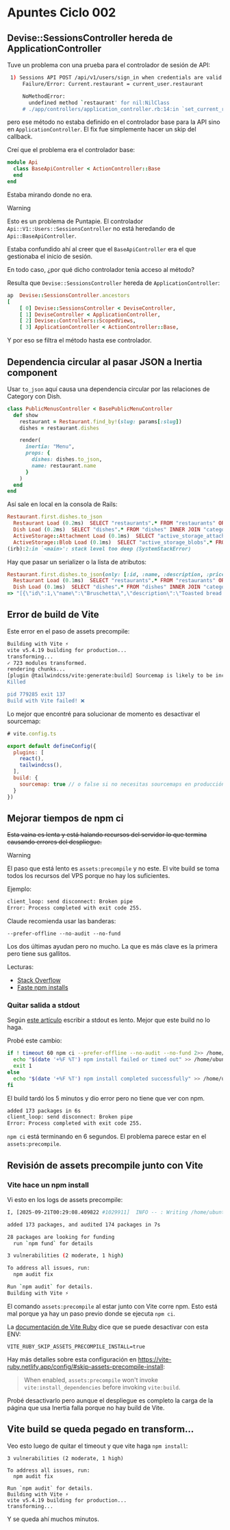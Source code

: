 # Apuntes Ciclo 002

## Devise::SessionsController hereda de ApplicationController

Tuve un problema con una prueba para el controlador de sesión de API:
```bash
 1) Sessions API POST /api/v1/users/sign_in when credentials are valid returns a JWT token and user information
     Failure/Error: Current.restaurant = current_user.restaurant

     NoMethodError:
       undefined method `restaurant' for nil:NilClass
     # ./app/controllers/application_controller.rb:14:in `set_current_restaurant'
```

pero ese método no estaba definido en el controlador base para la API sino en `ApplicationController`. El fix fue simplemente hacer un skip del callback.

Creí que el problema era el controlador base:
```ruby
module Api
  class BaseApiController < ActionController::Base
  end
end
```

Estaba mirando donde no era.

> [!Warning]
> Esto es un problema de Puntapie. El controlador `Api::V1::Users::SessionsController` no está heredando de `Api::BaseApiController`.

Estaba confundido ahí al creer que el `BaseApiController` era el que gestionaba el inicio de sesión.

En todo caso, ¿por qué dicho controlador tenía acceso al método?

Resulta que `Devise::SessionsController` hereda de `ApplicationController`:
```ruby
ap  Devise::SessionsController.ancestors
[
    [ 0] Devise::SessionsController < DeviseController,
    [ 1] DeviseController < ApplicationController,
    [ 2] Devise::Controllers::ScopedViews,
    [ 3] ApplicationController < ActionController::Base,
```

Y por eso se filtra el método hasta ese controlador.

## Dependencia circular al pasar JSON a Inertia component

Usar `to_json` aquí causa una dependencia circular por las relaciones de Category con Dish.
```ruby
class PublicMenusController < BasePublicMenuController
  def show
    restaurant = Restaurant.find_by!(slug: params[:slug])
    dishes = restaurant.dishes

    render(
      inertia: "Menu",
      props: {
        dishes: dishes.to_json,
        name: restaurant.name
      }
    )
  end
end
```

Así sale en local en la consola de Rails:
```ruby
Restaurant.first.dishes.to_json
  Restaurant Load (0.2ms)  SELECT "restaurants".* FROM "restaurants" ORDER BY "restaurants"."id" ASC LIMIT ?  [["LIMIT", 1]]
  Dish Load (0.2ms)  SELECT "dishes".* FROM "dishes" INNER JOIN "categories" ON "dishes"."category_id" = "categories"."id" WHERE "categories"."restaurant_id" = ?  [["restaurant_id", 1]]
  ActiveStorage::Attachment Load (0.1ms)  SELECT "active_storage_attachments".* FROM "active_storage_attachments" WHERE "active_storage_attachments"."record_id" = ? AND "active_storage_attachments"."record_type" = ? AND "active_storage_attachments"."name" = ? LIMIT ?  [["record_id", 1], ["record_type", "Dish"], ["name", "photo"], ["LIMIT", 1]]
  ActiveStorage::Blob Load (0.1ms)  SELECT "active_storage_blobs".* FROM "active_storage_blobs" WHERE "active_storage_blobs"."id" = ? LIMIT ?  [["id", 2], ["LIMIT", 1]]
(irb):2:in `<main>': stack level too deep (SystemStackError)
```

Hay que pasar un serializer o la lista de atributos:
```ruby
Restaurant.first.dishes.to_json(only: [:id, :name, :description, :price, :enabled])
  Restaurant Load (0.1ms)  SELECT "restaurants".* FROM "restaurants" ORDER BY "restaurants"."id" ASC LIMIT ?  [["LIMIT", 1]]
  Dish Load (0.1ms)  SELECT "dishes".* FROM "dishes" INNER JOIN "categories" ON "dishes"."category_id" = "categories"."id" WHERE "categories"."restaurant_id" = ?  [["restaurant_id", 1]]
=> "[{\"id\":1,\"name\":\"Bruschetta\",\"description\":\"Toasted bread with tomatoes and basil\",\"price\":8500,\"enabled\":true},{\"id\":2,\"name\":\"Calamari Rings Powa\",\"description\":\"Fried squid rings with marinara sauce\",\"price\":1200,\"enabled\":true},{\"id\":3,\"name\":\"Grilled Salmon\",\"description\":\"Fresh salmon with lemon herbs\",\"price\":2500,\"enabled\":true},{\"id\":4,\"name\":\"Chicken Parmesan\",\"description\":\"Breaded chicken with marinara and cheese\",\"price\":2200,\"enabled\":true},{\"id\":5,\"name\":\"Vegetable Pasta Piwa\",\"description\":\"Penne pasta with seasonal vegetables\",\"price\":1800,\"enabled\":true},{\"id\":6,\"name\":\"Tiramisu\",\"description\":\"Classic Italian dessert\",\"price\":900,\"enabled\":true},{\"id\":7,\"name\":\"Chocolate Cake\",\"description\":\"Rich chocolate cake with vanilla ice cream\",\"price\":800,\"enabled\":true},{\"id\":8,\"name\":\"Sancocho de Mondongo\",\"description\":\"sancochazo\",\"price\":20000,\"enabled\":true},{\"id\":9,\"name\":\"Pataconales\",\"description\":\"Patacon sabrosono\",\"price\":8900,\"enabled\":true}]"
```

## Error de build de Vite

Este error en el paso de assets precompile:
```bash
Building with Vite ⚡️
vite v5.4.19 building for production...
transforming...
✓ 723 modules transformed.
rendering chunks...
[plugin @tailwindcss/vite:generate:build] Sourcemap is likely to be incorrect: a plugin (@tailwindcss/vite:generate:build) was used to transform files, but didn't generate a sourcemap for the transformation. Consult the plugin documentation for help
Killed

pid 779285 exit 137
Build with Vite failed! ❌
```

Lo mejor que encontré para solucionar de momento es desactivar el sourcemap:
```js
# vite.config.ts

export default defineConfig({
  plugins: [
    react(),
    tailwindcss(),
  ],
  build: {
    sourcemap: true // o false si no necesitas sourcemaps en producción
  }
})
```

## Mejorar tiempos de npm ci

~~Esta vaina es lenta y está halando recursos del servidor lo que termina causando errores del despliegue.~~

> [!Warning]
> El paso que está lento es `assets:precompile` y no este. El vite build se toma todos los recursos del VPS porque no hay los suficientes.

Ejemplo:
```bash
client_loop: send disconnect: Broken pipe
Error: Process completed with exit code 255.
```

Claude recomienda usar las banderas:
```
--prefer-offline --no-audit --no-fund
```

Los dos últimas ayudan pero no mucho. La que es más clave es la primera pero tiene sus gallitos.

Lecturas:

- [Stack Overflow](https://stackoverflow.com/questions/55230628/is-there-a-way-to-speedup-npm-ci-using-cache)
- [Faste npm installs](https://www.tiernok.com/posts/2019/faster-npm-installs-during-ci)

### Quitar salida a stdout

Según [este artículo](https://jeromewu.github.io/how-to-speed-up-node-js-modules-installation/) escribir a stdout es lento. Mejor que este build no lo haga.

Probé este cambio:
```bash
if ! timeout 60 npm ci --prefer-offline --no-audit --no-fund 2>> /home/ubuntu/supermenu/deployment_logs/012_npm_install.log; then
  echo "$(date '+%F %T') npm install failed or timed out" >> /home/ubuntu/supermenu/deployment_logs/012_npm_install.log
  exit 1
else
  echo "$(date '+%F %T') npm install completed successfully" >> /home/ubuntu/supermenu/deployment_logs/012_npm_install.log
fi
```

El build tardó los 5 minutos y dio error pero no tiene que ver con npm.

```bash
added 173 packages in 6s
client_loop: send disconnect: Broken pipe
Error: Process completed with exit code 255.
```

`npm ci` está terminando en 6 segundos. El problema parece estar en el `assets:precompile`.

## Revisión de assets precompile junto con Vite

### Vite hace un npm install

Vi esto en los logs de assets precompile:
```bash
I, [2025-09-21T00:29:08.409822 #1029911]  INFO -- : Writing /home/ubuntu/supermenu/deployments/api-release/public/assets/actioncable.esm-06609b0ecaffe2ab952021b9c8df8b6c68f65fc23bee728fc678a2605e1ce132.js.gz

added 173 packages, and audited 174 packages in 7s

28 packages are looking for funding
  run `npm fund` for details

3 vulnerabilities (2 moderate, 1 high)

To address all issues, run:
  npm audit fix

Run `npm audit` for details.
Building with Vite ⚡️
```

El comando `assets:precompile` al estar junto con Vite corre npm. Esto está mal porque ya hay un paso previo donde se ejecuta `npm ci`.

La [documentación de Vite Ruby](https://vite-ruby.netlify.app/guide/deployment.html#disabling-node-modules-installation-in-assets-precompile) dice que se puede desactivar con esta ENV:
```
VITE_RUBY_SKIP_ASSETS_PRECOMPILE_INSTALL=true
```

Hay más detalles sobre esta configuración en https://vite-ruby.netlify.app/config/#skip-assets-precompile-install:
> When enabled, `assets:precompile` won't invoke `vite:install_dependencies` before invoking `vite:build`.

Probé desactivarlo pero aunque el despliegue es completo la carga de la página que usa Inertia falla porque no hay build de Vite.

## Vite build se queda pegado en transform...

Veo esto luego de quitar el timeout y que vite haga `npm install`:
```
3 vulnerabilities (2 moderate, 1 high)

To address all issues, run:
  npm audit fix

Run `npm audit` for details.
Building with Vite ⚡️
vite v5.4.19 building for production...
transforming...
```

Y se queda ahí muchos minutos.